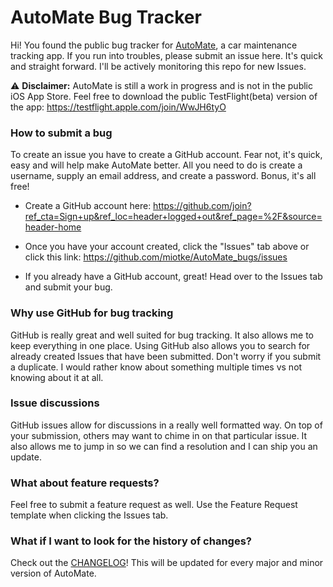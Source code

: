 # AutoMate Bug Tracker

Hi! You found the public bug tracker for [AutoMate](), a car maintenance tracking app. If you run into troubles, please submit an issue here. It's quick and straight forward. I'll be actively monitoring this repo for new Issues.

⚠️ **Disclaimer:** AutoMate is still a work in progress and is not in the public iOS App Store. Feel free to download the public TestFlight(beta) version of the app: https://testflight.apple.com/join/WwJH6tyO

### How to submit a bug

To create an issue you have to create a GitHub account. Fear not, it's quick, easy and will help make AutoMate better. All you need to do is create a username, supply an email address, and create a password. Bonus, it's all free! 

* Create a GitHub account here: https://github.com/join?ref_cta=Sign+up&ref_loc=header+logged+out&ref_page=%2F&source=header-home

* Once you have your account created, click the "Issues" tab above or click this link: https://github.com/miotke/AutoMate_bugs/issues

* If you already have a GitHub account, great! Head over to the Issues tab and submit your bug. 


### Why use GitHub for bug tracking

GitHub is really great and well suited for bug tracking. It also allows me to keep everything in one place. Using GitHub also allows you to search for already created Issues that have been submitted. Don't worry if you submit a duplicate. I would rather know about something multiple times vs not knowing about it at all. 

### Issue discussions

GitHub issues allow for discussions in a really well formatted way. On top of your submission, others may want to chime in on that particular issue. It also allows me to jump in so we can find a resolution and I can ship you an update. 

### What about feature requests? 

Feel free to submit a feature request as well. Use the Feature Request template when clicking the Issues tab. 

### What if I want to look for the history of changes?

Check out the [CHANGELOG](https://github.com/miotke/AutoMate_bugs/blob/master/CHANGELOG.md)! This will be updated for every major and minor version of AutoMate. 

